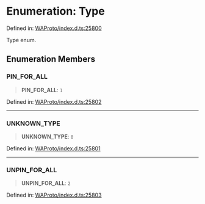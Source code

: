 # Enumeration: Type

Defined in: [WAProto/index.d.ts:25800](https://github.com/Riders004/Tv/blob/3d6aaf6f3efb499dc9d0ca82bb24083bb45a8478/WAProto/index.d.ts#L25800)

Type enum.

## Enumeration Members

### PIN\_FOR\_ALL

> **PIN\_FOR\_ALL**: `1`

Defined in: [WAProto/index.d.ts:25802](https://github.com/Riders004/Tv/blob/3d6aaf6f3efb499dc9d0ca82bb24083bb45a8478/WAProto/index.d.ts#L25802)

***

### UNKNOWN\_TYPE

> **UNKNOWN\_TYPE**: `0`

Defined in: [WAProto/index.d.ts:25801](https://github.com/Riders004/Tv/blob/3d6aaf6f3efb499dc9d0ca82bb24083bb45a8478/WAProto/index.d.ts#L25801)

***

### UNPIN\_FOR\_ALL

> **UNPIN\_FOR\_ALL**: `2`

Defined in: [WAProto/index.d.ts:25803](https://github.com/Riders004/Tv/blob/3d6aaf6f3efb499dc9d0ca82bb24083bb45a8478/WAProto/index.d.ts#L25803)
